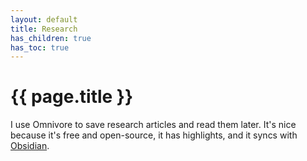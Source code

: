 ```yaml
---
layout: default
title: Research
has_children: true
has_toc: true
---
```


# {{ page.title }}

I use Omnivore to save research articles and read them later.
It's nice because it's free and open-source, it has highlights, and it syncs with [Obsidian](/docs/apps/note-taking/obsidian).